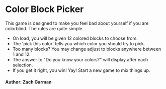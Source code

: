 # Color Block Picker
This game is designed to make you feel bad about yourself if you are colorblind.  The rules are quite simple.

- On load, you will be given 12 colored blocks to choose from.
- The 'pick this color' tells you which color you should try to pick.
- Too many blocks? You may change adjust to blocks anywhere between 1 and 12.
- The answer to "Do you know your colors?" will display after each selection.
- If you get it right, you win! Yay! Start a new game to mix things up.

#### Author: Zach Garman
